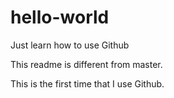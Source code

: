 # hello-world
Just learn how to use Github


This readme is different from master.

This is the first time that I use Github.

